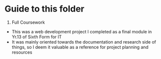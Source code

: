 # Guide to this folder

1. Full Coursework
- This was a web development project I completed as a final module in Yr.13 of Sixth Form for IT
- It was mainly oriented towards the documentation and research side of things, so I deem it valuable as a reference for project planning and resources
